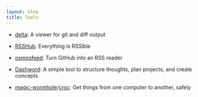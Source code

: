 ```yaml
---
layout: blog
title: Tools
---
```

- [delta](https://github.com/dandavison/delta): A viewer for git and diff output

- [RSSHub](https://github.com/DIYgod/RSSHub): Everything is RSSible

- [osmosfeed](https://github.com/osmoscraft/osmosfeed): Turn GitHub into an RSS reader

- [Dashword](https://dashword.app/): A simple tool to structure thoughts, plan projects, and create concepts

- [magic-wormhole](https://github.com/magic-wormhole/magic-wormhole)/[croc](https://github.com/schollz/croc): Get things from one computer to another, safely
